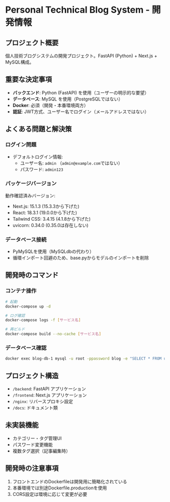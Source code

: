# Personal Technical Blog System - 開発情報

## プロジェクト概要
個人技術ブログシステムの開発プロジェクト。FastAPI (Python) + Next.js + MySQL構成。

## 重要な決定事項
- **バックエンド**: Python (FastAPI) を使用（ユーザーの明示的な要望）
- **データベース**: MySQL を使用（PostgreSQLではない）
- **Docker**: 必須（開発・本番環境両方）
- **認証**: JWT方式、ユーザー名でログイン（メールアドレスではない）

## よくある問題と解決策

### ログイン問題
- デフォルトログイン情報:
  - ユーザー名: `admin` （`admin@example.com`ではない）
  - パスワード: `admin123`

### パッケージバージョン
動作確認済みバージョン:
- Next.js: 15.1.3 (15.3.3から下げた)
- React: 18.3.1 (19.0.0から下げた)
- Tailwind CSS: 3.4.15 (4.1.8から下げた)
- uvicorn: 0.34.0 (0.35.0は存在しない)

### データベース接続
- PyMySQLを使用（MySQLdbの代わり）
- 循環インポート回避のため、base.pyからモデルのインポートを削除

## 開発時のコマンド

### コンテナ操作
```bash
# 起動
docker-compose up -d

# ログ確認
docker-compose logs -f [サービス名]

# 再ビルド
docker-compose build --no-cache [サービス名]
```

### データベース確認
```bash
docker exec blog-db-1 mysql -u root -ppassword blog -e "SELECT * FROM users;"
```

## プロジェクト構造
- `/backend`: FastAPI アプリケーション
- `/frontend`: Next.js アプリケーション  
- `/nginx`: リバースプロキシ設定
- `/docs`: ドキュメント類

## 未実装機能
- カテゴリー・タグ管理UI
- パスワード変更機能
- 複数タグ選択（記事編集時）

## 開発時の注意事項
1. フロントエンドのDockerfileは開発用に簡略化されている
2. 本番環境では別途Dockerfile.productionを使用
3. CORS設定は環境に応じて変更が必要